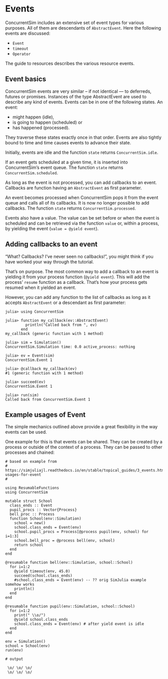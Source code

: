 # Events

ConcurrentSim includes an extensive set of event types for various purposes. All of them are descendants of `AbstractEvent`. Here the following events are discussed:

- `Event`
- `timeout`
- `Operator`

The guide to resources describes the various resource events.

## Event basics

ConcurrentSim events are very similar – if not identical — to deferreds, futures or promises. Instances of the type AbstractEvent are used to describe any kind of events. Events can be in one of the following states. An event:

- might happen (idle),
- is going to happen (scheduled) or
- has happened (processed).

They traverse these states exactly once in that order. Events are also tightly bound to time and time causes events to advance their state.

Initially, events are idle and the function `state` returns `ConcurrentSim.idle`.

If an event gets scheduled at a given time, it is inserted into ConcurrentSim’s event queue. The function `state` returns `ConcurrentSim.scheduled`.

As long as the event is not processed, you can add callbacks to an event. Callbacks are function having an `AbstractEvent` as first parameter.

An event becomes processed when ConcurrentSim pops it from the event queue and calls all of its callbacks. It is now no longer possible to add callbacks. The function `state` returns `ConcurrentSim.processed`.

Events also have a value. The value can be set before or when the event is scheduled and can be retrieved via the function `value` or, within a process, by yielding the event (`value = @yield event`).

## Adding callbacks to an event

“What? Callbacks? I’ve never seen no callbacks!”, you might think if you have worked your way through the tutorial.

That’s on purpose. The most common way to add a callback to an event is yielding it from your process function (`@yield event`). This will add the process’ `resume` function as a callback. That’s how your process gets resumed when it yielded an event.

However, you can add any function to the list of callbacks as long as it accepts `AbstractEvent` or a descendant as first parameter:

```jldoctest
julia> using ConcurrentSim

julia> function my_callback(ev::AbstractEvent)
         println("Called back from ", ev)
       end
my_callback (generic function with 1 method)

julia> sim = Simulation()
ConcurrentSim.Simulation time: 0.0 active_process: nothing

julia> ev = Event(sim)
ConcurrentSim.Event 1

julia> @callback my_callback(ev)
#1 (generic function with 1 method)

julia> succeed(ev)
ConcurrentSim.Event 1

julia> run(sim)
Called back from ConcurrentSim.Event 1
```

## Example usages of Event

The simple mechanics outlined above provide a great flexibility in the way events can be used.

One example for this is that events can be shared. They can be created by a process or outside of the context of a process. They can be passed to other processes and chained:

```jldoctest
# based on example from
# https://simjuliajl.readthedocs.io/en/stable/topical_guides/3_events.html#example-usages-for-event
#

using ResumableFunctions
using ConcurrentSim

mutable struct School
  class_ends :: Event
  pupil_procs :: Vector{Process}
  bell_proc :: Process
  function School(env::Simulation)
    school = new()
    school.class_ends = Event(env)
    school.pupil_procs = Process[@process pupil(env, school) for i=1:3]
    school.bell_proc = @process bell(env, school)
    return school
  end
end

@resumable function bell(env::Simulation, school::School)
  for i=1:2
    @yield timeout(env, 45.0)
    succeed(school.class_ends)
    #school.class_ends = Event(env) -- ?? orig SimJulia example somehow works
    println()
  end
end

@resumable function pupil(env::Simulation, school::School)
  for i=1:2
    print(" \\o/")
    @yield school.class_ends
    school.class_ends = Event(env) # after yield event is idle
  end
end

env = Simulation()
school = School(env)
run(env)

# output

 \o/ \o/ \o/
 \o/ \o/ \o/
```
